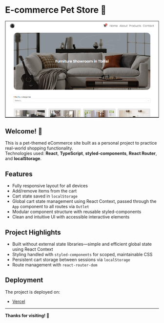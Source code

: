 # E-commerce Pet Store 🐾

![Preview](/public/preview.png)

## Welcome! 👋

This is a pet-themed eCommerce site built as a personal project to practice real-world shopping functionality.  
Technologies used: **React**, **TypeScript**, **styled-components**, **React Router**, and **localStorage**.

## Features

- Fully responsive layout for all devices
- Add/remove items from the cart
- Cart state saved in `localStorage`
- Global cart state management using React Context, passed through the `App` component to all routes via `Outlet`
- Modular component structure with reusable styled-components
- Clean and intuitive UI with accessible interactive elements

## Project Highlights

- Built without external state libraries—simple and efficient global state using React Context
- Styling handled with `styled-components` for scoped, maintainable CSS
- Persistent cart storage between sessions via `localStorage`
- Route management with `react-router-dom`

## Deployment

The project is deployed on:

- [Vercel](https://ecommerce-page-blush.vercel.app/)

---

**Thanks for visiting! 🛒**
